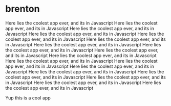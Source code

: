 # brenton
Here lies the coolest app ever, and its in Javascript
Here lies the coolest app ever, and its in Javascript
Here lies the coolest app ever, and its in Javascript
Here lies the coolest app ever, and its in Javascript
Here lies the coolest app ever, and its in Javascript
Here lies the coolest app ever, and its in Javascript
Here lies the coolest app ever, and its in Javascript
Here lies the coolest app ever, and its in Javascript
Here lies the coolest app ever, and its in Javascript
Here lies the coolest app ever, and its in Javascript
Here lies the coolest app ever, and its in Javascript
Here lies the coolest app ever, and its in Javascript
Here lies the coolest app ever, and its in Javascript
Here lies the coolest app ever, and its in Javascript
Here lies the coolest app ever, and its in Javascript
Here lies the coolest app ever, and its in Javascript
Here lies the coolest app ever, and its in Javascript
Here lies the coolest app ever, and its in Javascript

Yup this is a cool app
